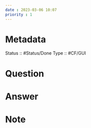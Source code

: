 ```yaml
---
date : 2023-03-06 10:07
priority : 1
---
```

# Metadata
Status :: #Status/Done 
Type :: #CF/GUI
# Question 
# Answer
# Note
